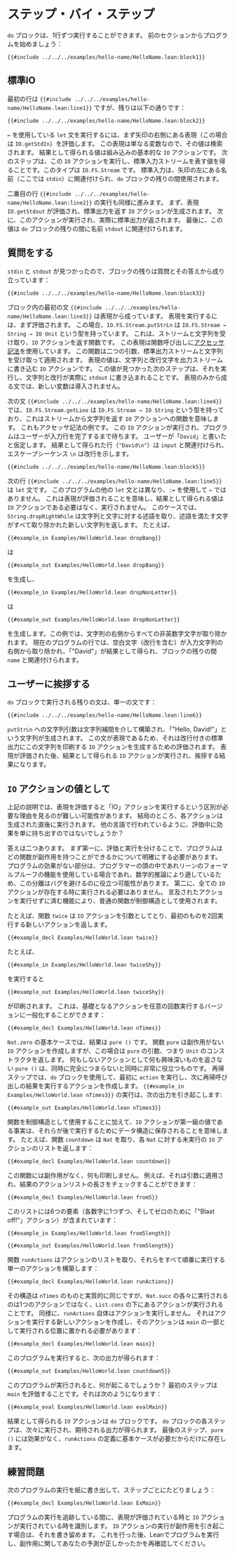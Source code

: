 # ステップ・バイ・ステップ

`do` ブロックは、1行ずつ実行することができます。
前のセクションからプログラムを始めましょう：
```lean
{{#include ../../../examples/hello-name/HelloName.lean:block1}}
```

## 標準IO

最初の行は `{{#include ../../../examples/hello-name/HelloName.lean:line1}}` ですが、残りは以下の通りです：
```lean
{{#include ../../../examples/hello-name/HelloName.lean:block2}}
```
`←` を使用している `let` 文を実行するには、まず矢印の右側にある表現（この場合は `IO.getStdIn`）を評価します。
この表現は単なる変数なので、その値は検索されます。
結果として得られる値は組み込みの基本的な `IO` アクションです。
次のステップは、この `IO` アクションを実行し、標準入力ストリームを表す値を得ることです。このタイプは `IO.FS.Stream` です。
標準入力は、矢印の左にある名前（ここでは `stdin`）に関連付けられ、`do` ブロックの残りの間使用されます。

二番目の行 `{{#include ../../../examples/hello-name/HelloName.lean:line2}}` の実行も同様に進みます。
まず、表現 `IO.getStdout` が評価され、標準出力を返す `IO` アクションが生成されます。
次に、このアクションが実行され、実際に標準出力が返されます。
最後に、この値は `do` ブロックの残りの間に名前 `stdout` に関連付けられます。

## 質問をする

`stdin` と `stdout` が見つかったので、ブロックの残りは質問とその答えから成り立っています：
```lean
{{#include ../../../examples/hello-name/HelloName.lean:block3}}
```

ブロック内の最初の文 `{{#include ../../../examples/hello-name/HelloName.lean:line3}}` は表現から成っています。
表現を実行するには、まず評価されます。
この場合、`IO.FS.Stream.putStrLn` は `IO.FS.Stream → String → IO Unit` という型を持っています。
これは、ストリームと文字列を受け取り、`IO` アクションを返す関数です。
この表現は関数呼び出しに[アクセッサ記法](../getting-to-know/structures.md#behind-the-scenes)を使用しています。
この関数は二つの引数、標準出力ストリームと文字列を受け取って適用されます。
表現の値は、文字列と改行文字を出力ストリームに書き込む `IO` アクションです。
この値が見つかった次のステップは、それを実行し、文字列と改行が実際に `stdout` に書き込まれることです。
表現のみから成る文では、新しい変数は導入されません。

次の文 `{{#include ../../../examples/hello-name/HelloName.lean:line4}}` では、`IO.FS.Stream.getLine` は `IO.FS.Stream → IO String` という型を持っており、これはストリームから文字列を返す `IO` アクションへの関数を意味します。
これもアクセッサ記法の例です。
この `IO` アクションが実行され、プログラムはユーザーが入力行を完了するまで待ちます。
ユーザーが「`David`」と書いたと仮定します。
結果として得られた行（`"David\n"`）は `input` と関連付けられ、エスケープシーケンス `\n` は改行を示します。

```lean
{{#include ../../../examples/hello-name/HelloName.lean:block5}}
```

次の行 `{{#include ../../../examples/hello-name/HelloName.lean:line5}}` は `let` 文です。
このプログラムの他の `let` 文とは異なり、`:=` を使用して `←` ではありません。
これは表現が評価されることを意味し、結果として得られる値は `IO` アクションである必要はなく、実行されません。
このケースでは、`String.dropRightWhile` は文字列と文字に対する述語を取り、述語を満たす文字がすべて取り除かれた新しい文字列を返します。
たとえば、
```lean
{{#example_in Examples/HelloWorld.lean dropBang}}
```
は
```output info
{{#example_out Examples/HelloWorld.lean dropBang}}
```
を生成し、
```lean
{{#example_in Examples/HelloWorld.lean dropNonLetter}}
```
は
```output info
{{#example_out Examples/HelloWorld.lean dropNonLetter}}
```
を生成します。この例では、文字列の右側からすべての非英数字文字が取り除かれます。
現在のプログラムの行では、空白文字（改行を含む）が入力文字列の右側から取り除かれ、「"David"」が結果として得られ、ブロックの残りの間 `name` と関連付けられます。


## ユーザーに挨拶する

`do` ブロックで実行される残りの文は、単一の文です：
```lean
{{#include ../../../examples/hello-name/HelloName.lean:line6}}
```
`putStrLn` への文字列引数は文字列補間を介して構築され、「"Hello, David!"」という文字列が生成されます。
この文が表現であるため、それは改行付きの標準出力にこの文字列を印刷する `IO` アクションを生成するための評価されます。
表現が評価された後、結果として得られる `IO` アクションが実行され、挨拶する結果になります。

## `IO` アクションの値として

上記の説明では、表現を評価すると「IO」アクションを実行するという区別が必要な理由を見るのが難しい可能性があります。
結局のところ、各アクションは生成された直後に実行されます。
他の言語で行われているように、評価中に効果を単に持ち出すのではないでしょうか？

答えは二つあります。
まず第一に、評価と実行を分けることで、プログラムはどの関数が副作用を持つことができるかについて明確にする必要があります。
プログラムの効果がない部分は、プログラマーの頭の中であれリーンのフォーマルプルーフの機能を使用している場合であれ、数学的推論により適しているため、この分離はバグを避けるのに役立つ可能性があります。
第二に、全ての `IO` アクションが存在する時に実行される必要はありません。
言及されたアクションを実行せずに済む機能により、普通の関数が制御構造として使用されます。

たとえば、関数 `twice` は `IO` アクションを引数としてとり、最初のものを2回実行する新しいアクションを返します。
```lean
{{#example_decl Examples/HelloWorld.lean twice}}
```
たとえば、
```lean
{{#example_in Examples/HelloWorld.lean twiceShy}}
```
を実行すると
```output info
{{#example_out Examples/HelloWorld.lean twiceShy}}
```
が印刷されます。
これは、基礎となるアクションを任意の回数実行するバージョンに一般化することができます：
```lean
{{#example_decl Examples/HelloWorld.lean nTimes}}
```
`Nat.zero` の基本ケースでは、結果は `pure ()` です。
関数 `pure` は副作用がない `IO` アクションを作成しますが、この場合は `pure` の引数、つまり `Unit` のコンストラクタを返します。
何もしないアクションとして何も興味深いものを返さない `pure ()` は、同時に完全につまらないと同時に非常に役立つものです。
再帰ステップでは、`do` ブロックを使用して、最初に `action` を実行し、次に再帰呼び出しの結果を実行するアクションを作成します。
`{{#example_in Examples/HelloWorld.lean nTimes3}}` の実行は、次の出力を引き起こします:
```output info
{{#example_out Examples/HelloWorld.lean nTimes3}}
```

関数を制御構造として使用することに加えて、`IO` アクションが第一級の値である事実は、それらが後で実行するためにデータ構造に保存されることを意味します。
たとえば、関数 `countdown` は `Nat` を取り、各 `Nat` に対する未実行の `IO` アクションのリストを返します：
```lean
{{#example_decl Examples/HelloWorld.lean countdown}}
```
この関数には副作用がなく、何も印刷しません。
例えば、それは引数に適用され、結果のアクションリストの長さをチェックすることができます：
```lean
{{#example_decl Examples/HelloWorld.lean from5}}
```
このリストには6つの要素（各数字に1つずつ、そしてゼロのために「"Blast off!"」アクション）が含まれています：
```lean
{{#example_in Examples/HelloWorld.lean from5length}}
```
```output info
{{#example_out Examples/HelloWorld.lean from5length}}
```

関数 `runActions` はアクションのリストを取り、それらをすべて順番に実行する単一のアクションを構築します：
```lean
{{#example_decl Examples/HelloWorld.lean runActions}}
```
その構造は `nTimes` のものと実質的に同じですが、`Nat.succ` の各々に実行されるのは1つのアクションではなく、`List.cons` の下にあるアクションが実行されることです。
同様に、`runActions` 自体はアクションを実行しません。
それはアクションを実行する新しいアクションを作成し、そのアクションは `main` の一部として実行される位置に置かれる必要があります：
```lean
{{#example_decl Examples/HelloWorld.lean main}}
```
このプログラムを実行すると、次の出力が得られます：
```output info
{{#example_out Examples/HelloWorld.lean countdown5}}
```

このプログラムが実行されると、何が起こるでしょうか？
最初のステップは `main` を評価することです。それは次のようになります：
```lean
{{#example_eval Examples/HelloWorld.lean evalMain}}
```
結果として得られる `IO` アクションは `do` ブロックです。
`do` ブロックの各ステップは、次々に実行され、期待される出力が得られます。
最後のステップ、`pure ()` には効果がなく、`runActions` の定義に基本ケースが必要だからだけに存在します。

## 練習問題

次のプログラムの実行を紙に書き出して、ステップごとにたどりましょう：
```lean
{{#example_decl Examples/HelloWorld.lean ExMain}}
```
プログラムの実行を追跡している間に、表現が評価されている時と `IO` アクションが実行されている時を識別します。
`IO` アクションの実行が副作用を引き起こす場合は、それを書き留めます。
これを行った後、Leanでプログラムを実行し、副作用に関してあなたの予測が正しかったかを再確認してください。